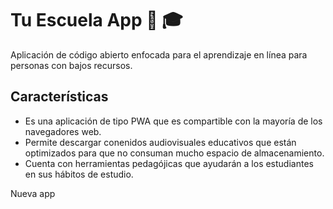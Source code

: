 # Tu Escuela App 📖 🎓 

Aplicación de código abierto enfocada para el aprendizaje en línea para personas con bajos recursos.

## Características

- Es una aplicación de tipo PWA que es compartible con la mayoría de los navegadores web.
- Permite descargar conenidos audiovisuales educativos que están optimizados para que no consuman mucho espacio de almacenamiento. 
- Cuenta con herramientas pedagójicas que ayudarán a los estudiantes en sus hábitos de estudio.

Nueva app
